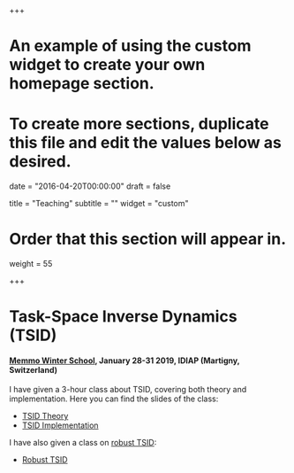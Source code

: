 +++
# An example of using the custom widget to create your own homepage section.
# To create more sections, duplicate this file and edit the values below as desired.

date = "2016-04-20T00:00:00"
draft = false

title = "Teaching"
subtitle = ""
widget = "custom"

# Order that this section will appear in.
weight = 55

+++

# Task-Space Inverse Dynamics (TSID)
#### [Memmo Winter School](https://memmows.sciencesconf.org),  January 28-31 2019, IDIAP (Martigny, Switzerland)
I have given a 3-hour class about TSID, covering both theory and implementation. Here you can find the slides of the class:

- [TSID Theory](https://andreadelprete.github.io/teaching/tsid/1_tsid_theory.pdf)
- [TSID Implementation](https://andreadelprete.github.io/teaching/tsid/2_tsid_implementation.pdf)

I have also given a class on [robust TSID](https://andreadelprete.github.io/publication/2016_tro_robust_inv_dyn/):

- [Robust TSID](https://andreadelprete.github.io/teaching/tsid/3_tsid_robust.pdf)
